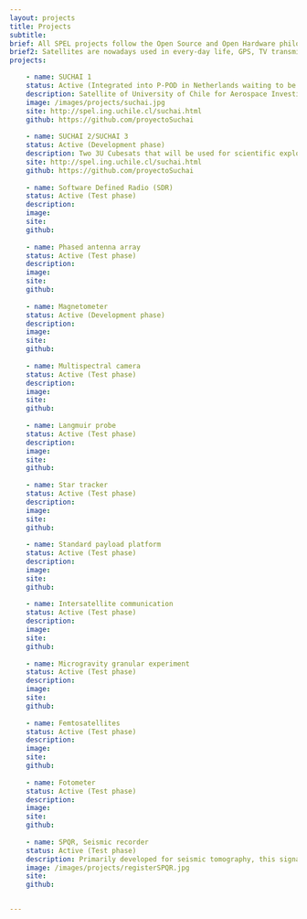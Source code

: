```yaml
---
layout: projects
title: Projects
subtitle:
brief: All SPEL projects follow the Open Source and Open Hardware philosophy. If you are interested in one of our projects don't hesitate and contact us
brief2: Satellites are nowadays used in every-day life, GPS, TV transmission, Internet and weather forecast being the most famous examples. The communication sub-systems (COM),  the On Board Computer (OBC) and the Energy Power System (EPS) all lie at the heart of every spacecraft, small or big. Continuous R&D activities try to make this subsystems better, smaller, and more efficient.  In parallel, the recent introduction of the Cubesat standard and its use of nontraditional risk-taking development approaches to achieve low-cost and fast-delivery has revolutionized the space sector by allowing literally hundreds of new actors to enter.  At the SPEL laboratory we are developing a space program based on Cubesat mission. Our goal is to design, develop and launch a Cubesat mission every two years. 
projects:

    - name: SUCHAI 1
    status: Active (Integrated into P-POD in Netherlands waiting to be carried on to USA for final integration in a Spacex's Falcon 9 rocket)
    description: Satellite of University of Chile for Aerospace Investigation. SUCHAI is the first chilean CubeSat developed by undergraduate students, engineers and professors of the Electrical Engineering, Physics and Mechanical Engineering Departments at Faculty of Physical and Mathematical Sciences (FCFM) at Universidad de Chile. It has three main goals: (1) Generate avanced human resources, (2) Create space technology in our country and (3) serve a vehicle to carry scientific expirements in space.
    image: /images/projects/suchai.jpg
    site: http://spel.ing.uchile.cl/suchai.html
    github: https://github.com/proyectoSuchai
    
    - name: SUCHAI 2/SUCHAI 3
    status: Active (Development phase)
    description: Two 3U Cubesats that will be used for scientific exploration. Founded by the Chilean Government. It has a planned end date for 4Q 2018. 
    site: http://spel.ing.uchile.cl/suchai.html
    github: https://github.com/proyectoSuchai
    
    - name: Software Defined Radio (SDR)
    status: Active (Test phase)
    description: 
    image:
    site:
    github:
    
    - name: Phased antenna array
    status: Active (Test phase)
    description: 
    image:
    site:
    github:
    
    - name: Magnetometer
    status: Active (Development phase)
    description: 
    image: 
    site:
    github:
    
    - name: Multispectral camera
    status: Active (Test phase)
    description: 
    image:
    site:
    github:    
    
    - name: Langmuir probe
    status: Active (Test phase)
    description: 
    image: 
    site:
    github:
    
    - name: Star tracker
    status: Active (Test phase)
    description: 
    image: 
    site:
    github:
    
    - name: Standard payload platform
    status: Active (Test phase)
    description: 
    image: 
    site:
    github:
    
    - name: Intersatellite communication
    status: Active (Test phase)
    description: 
    image:
    site:
    github:
    
    - name: Microgravity granular experiment
    status: Active (Test phase)
    description: 
    image: 
    site:
    github:
    
    - name: Femtosatellites
    status: Active (Test phase)
    description: 
    image:
    site:
    github:
    
    - name: Fotometer
    status: Active (Test phase)
    description:
    image: 
    site:
    github:
    
    - name: SPQR, Seismic recorder
    status: Active (Test phase)
    description: Primarily developed for seismic tomography, this signal recorder is capable of digitalize, synchronize and save to disk (MSEED, ASCII formats) signal samples from different sources. It is based on low cost and COTS products.
    image: /images/projects/registerSPQR.jpg
    site:
    github:


---
```

